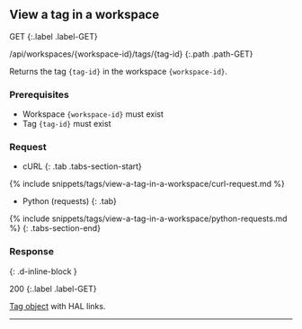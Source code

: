 ## View a tag in a workspace

GET
{:.label .label-GET}

/api/workspaces/{workspace-id}/tags/{tag-id}
{:.path .path-GET}

Returns the tag `{tag-id}` in the workspace `{workspace-id}`.

### Prerequisites
- Workspace `{workspace-id}` must exist
- Tag `{tag-id}` must exist

### Request

- cURL
{: .tab .tabs-section-start}

{% include snippets/tags/view-a-tag-in-a-workspace/curl-request.md %}

- Python (requests)
{: .tab}

{% include snippets/tags/view-a-tag-in-a-workspace/python-requests.md %}
{: .tabs-section-end}

### Response
{: .d-inline-block }

200
{:.label .label-GET}

[Tag object](#tag-object) with HAL links.

---

